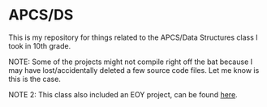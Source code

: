 # APCS/DS
This is my repository for things related to the APCS/Data Structures class I took in 10th grade.

NOTE: Some of the projects might not compile right off the bat because I may have lost/accidentally deleted a few source code files. Let me know is this is the case.

NOTE 2: This class also included an EOY project, can be found [here](https://github.com/utk003/Arcade-Repo).
